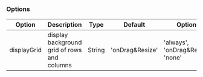 ### Options

Option | Description | Type | Default | Options
------------ | ------------- | ------------- | ------------- | -------------
displayGrid | display background grid of rows and columns | String | 'onDrag&Resize' | 'always', 'onDrag&Resize', 'none'
